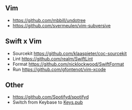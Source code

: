 ## Vim

* https://github.com/mbbill/undotree
* https://github.com/svermeulen/vim-subversive

## Swift x Vim

* Sourcekit https://github.com/klaaspieter/coc-sourcekit
* Lint https://github.com/realm/SwiftLint
* Format https://github.com/nicklockwood/SwiftFormat
* Run https://github.com/gfontenot/vim-xcode

## Other

* https://github.com/Spotifyd/spotifyd
* Switch from Keybase to [Keys.pub](https://keys.pub)
